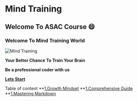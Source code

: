 # Mind Training 

## Welcome To ASAC Course :smile:


### Welcome To Mind Training World 

![Mind Training](https://i1.wp.com/www.drperlmutter.com/wp-content/uploads/2017/06/Test-Your-Brain-Quiz-Perlmutter-1.png?fit=1200%2C630&ssl=1)


**Your Better Chance To Train Your Brain**

**Be a professional coder with us**

**[Lets Start](https://khasawneh07.github.io/reading-notes/growth-mindset)**

Table of content
**[1.Growth Mindset](https://khasawneh07.github.io/reading-notes/growth-mindset)
**[1.Comprehensive Guide](https://khasawneh07.github.io/reading-notes/Mastering-Markdown)
**[1.Mastering Markdown](https://khasawneh07.github.io/reading-notes/Comprehensive-Guide)
